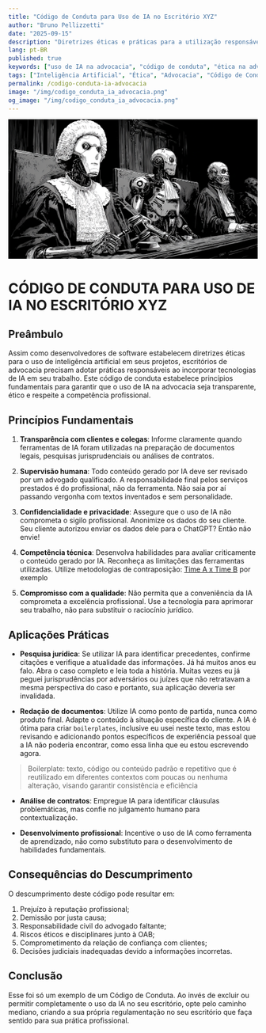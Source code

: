 ```yaml
---
title: "Código de Conduta para Uso de IA no Escritório XYZ"
author: "Bruno Pellizzetti"
date: "2025-09-15"
description: "Diretrizes éticas e práticas para a utilização responsável de inteligência artificial na advocacia."
lang: pt-BR
published: true
keywords: ["uso de IA na advocacia", "código de conduta", "ética na advocacia", "OAB e inteligência artificial", "advogados e IA", "escritório de advocacia tecnologia"]
tags: ["Inteligência Artificial", "Ética", "Advocacia", "Código de Conduta", "OAB"]
permalink: /codigo-conduta-ia-advocacia
image: "/img/codigo_conduta_ia_advocacia.png"
og_image: "/img/codigo_conduta_ia_advocacia.png"
---
```


![Código de Conduta para Uso de IA no Escritório](/img/codigo_conduta_ia_advocacia.png)

# CÓDIGO DE CONDUTA PARA USO DE IA NO ESCRITÓRIO XYZ

## Preâmbulo

Assim como desenvolvedores de software estabelecem diretrizes éticas para o uso de inteligência artificial em seus projetos, escritórios de advocacia precisam adotar práticas responsáveis ao incorporar tecnologias de IA em seu trabalho. Este código de conduta estabelece princípios fundamentais para garantir que o uso de IA na advocacia seja transparente, ético e respeite a competência profissional.

## Princípios Fundamentais

1. **Transparência com clientes e colegas**: Informe claramente quando ferramentas de IA foram utilizadas na preparação de documentos legais, pesquisas jurisprudenciais ou análises de contratos.

2. **Supervisão humana**: Todo conteúdo gerado por IA deve ser revisado por um advogado qualificado. A responsabilidade final pelos serviços prestados é do profissional, não da ferramenta. Não saia por aí passando vergonha com textos inventados e sem personalidade.

3. **Confidencialidade e privacidade**: Assegure que o uso de IA não comprometa o sigilo profissional. Anonimize os dados do seu cliente. Seu cliente autorizou enviar os dados dele para o ChatGPT? Então não envie!

4. **Competência técnica**: Desenvolva habilidades para avaliar criticamente o conteúdo gerado por IA. Reconheça as limitações das ferramentas utilizadas. Utilize metodologias de contraposição: [Time A x Time B](http://127.0.0.1:4000/blog/red-team-blue-team-ia-juridica) por exemplo

5. **Compromisso com a qualidade**: Não permita que a conveniência da IA comprometa a excelência profissional. Use a tecnologia para aprimorar seu trabalho, não para substituir o raciocínio jurídico.


## Aplicações Práticas

- **Pesquisa jurídica**: Se utilizar IA para identificar precedentes, confirme citações e verifique a atualidade das informações. Já há muitos anos eu falo. Abra o caso completo e leia toda a história. Muitas vezes eu já peguei jurisprudências por adversários ou juízes que não retratavam a mesma perspectiva do caso e portanto, sua aplicação deveria ser invalidada.

- **Redação de documentos**: Utilize IA como ponto de partida, nunca como produto final. Adapte o conteúdo à situação específica do cliente. A IA é ótima para criar `boilerplates`, inclusive eu usei neste texto, mas estou revisando e adicionando pontos específicos de experiência pessoal que a IA não poderia encontrar, como essa linha que eu estou escrevendo agora.

> Boilerplate: texto, código ou conteúdo padrão e repetitivo que é reutilizado em diferentes contextos com poucas ou nenhuma alteração, visando garantir consistência e eficiência

- **Análise de contratos**: Empregue IA para identificar cláusulas problemáticas, mas confie no julgamento humano para contextualização.

- **Desenvolvimento profissional**: Incentive o uso de IA como ferramenta de aprendizado, não como substituto para o desenvolvimento de habilidades fundamentais.

## Consequências do Descumprimento

O descumprimento deste código pode resultar em:

1. Prejuízo à reputação profissional;
2. Demissão por justa causa;
3. Responsabilidade civil do advogado faltante;
4. Riscos éticos e disciplinares junto à OAB;
5. Comprometimento da relação de confiança com clientes;
6. Decisões judiciais inadequadas devido a informações incorretas.

## Conclusão
Esse foi só um exemplo de um Código de Conduta. Ao invés de excluir ou permitir completamente o uso da IA no seu escritório, opte pelo caminho mediano, criando a sua própria regulamentação no seu escritório que faça sentido para sua prática profissional.